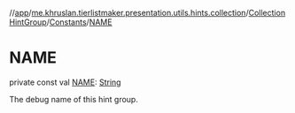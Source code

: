 //[app](../../../../index.md)/[me.khruslan.tierlistmaker.presentation.utils.hints.collection](../../index.md)/[CollectionHintGroup](../index.md)/[Constants](index.md)/[NAME](-n-a-m-e.md)

# NAME

private const val [NAME](-n-a-m-e.md): [String](https://kotlinlang.org/api/latest/jvm/stdlib/kotlin/-string/index.html)

The debug name of this hint group.
